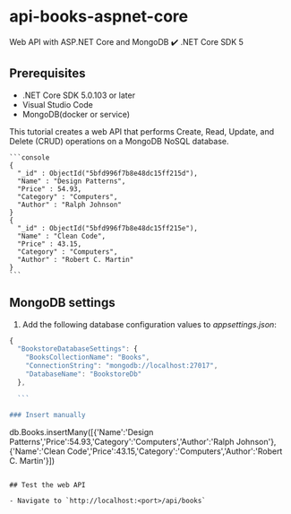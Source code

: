 # api-books-aspnet-core
Web API with ASP.NET  Core and MongoDB :heavy_check_mark: .NET Core SDK 5

## Prerequisites

- .NET Core SDK 5.0.103 or later
- Visual Studio Code 
- MongoDB(docker or service)

This tutorial creates a web API that performs Create, Read, Update, and Delete (CRUD) operations on a MongoDB NoSQL database.

    ```console
    {
      "_id" : ObjectId("5bfd996f7b8e48dc15ff215d"),
      "Name" : "Design Patterns",
      "Price" : 54.93,
      "Category" : "Computers",
      "Author" : "Ralph Johnson"
    }
    {
      "_id" : ObjectId("5bfd996f7b8e48dc15ff215e"),
      "Name" : "Clean Code",
      "Price" : 43.15,
      "Category" : "Computers",
      "Author" : "Robert C. Martin"
    }
    ```

## MongoDB settings

1. Add the following database configuration values to *appsettings.json*:

  ```javascript
  {
    "BookstoreDatabaseSettings": {
      "BooksCollectionName": "Books",
      "ConnectionString": "mongodb://localhost:27017",
      "DatabaseName": "BookstoreDb"
    },

    ```

### Insert manually
 
  ```
  db.Books.insertMany([{'Name':'Design Patterns','Price':54.93,'Category':'Computers','Author':'Ralph Johnson'}, {'Name':'Clean Code','Price':43.15,'Category':'Computers','Author':'Robert C. Martin'}])
  ```

## Test the web API

  - Navigate to `http://localhost:<port>/api/books`
